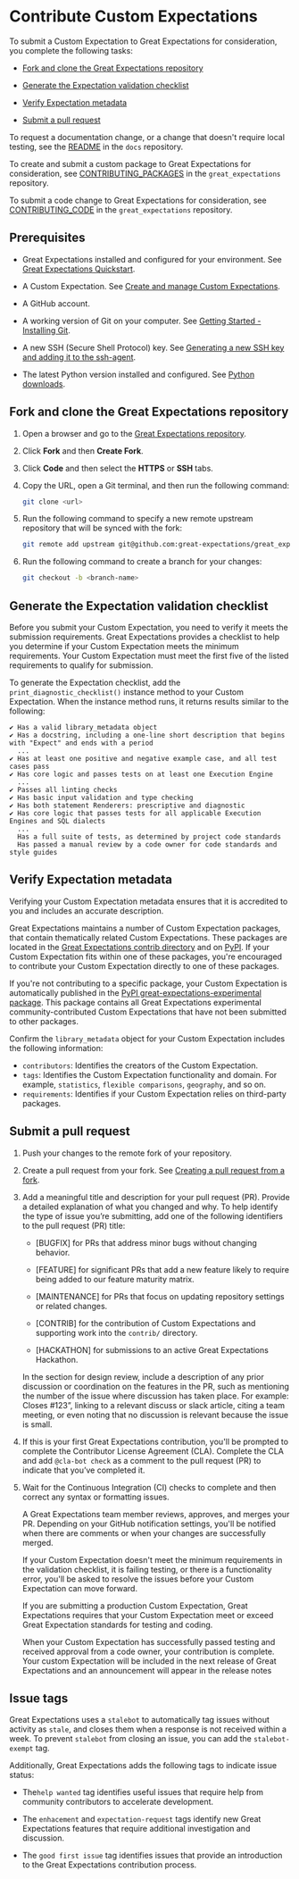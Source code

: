 # Contribute Custom Expectations

To submit a Custom Expectation to Great Expectations for consideration, you complete the following tasks:

- [Fork and clone the Great Expectations repository](#fork-and-clone-the-great-expectations-repository)

- [Generate the Expectation validation checklist](#generate-the-expectation-validation-checklist)

- [Verify Expectation metadata](#verify-expectation-metadata)

- [Submit a pull request](#submit-a-pull-request)

To request a documentation change, or a change that doesn't require local testing, see the [README](https://github.com/great-expectations/great_expectations/blob/develop/docs/README.md) in the `docs` repository.

To create and submit a custom package to Great Expectations for consideration, see [CONTRIBUTING_PACKAGES](https://github.com/great-expectations/great_expectations/blob/develop/CONTRIBUTING_PACKAGES.md) in the `great_expectations` repository.

To submit a code change to Great Expectations for consideration, see [CONTRIBUTING_CODE](https://github.com/great-expectations/great_expectations/blob/develop/CONTRIBUTING_CODE.md) in the `great_expectations` repository.

## Prerequisites

- Great Expectations installed and configured for your environment. See [Great Expectations Quickstart](https://docs.greatexpectations.io/docs/tutorials/quickstart/).

- A Custom Expectation. See [Create and manage Custom Expectations](https://docs.greatexpectations.io/docs/guides/expectations/custom_expectations_lp).

- A GitHub account.

- A working version of Git on your computer. See [Getting Started - Installing Git](https://git-scm.com/book/en/v2/Getting-Started-Installing-Git).

- A new SSH (Secure Shell Protocol) key. See [Generating a new SSH key and adding it to the ssh-agent](https://help.github.com/en/github/authenticating-to-github/generating-a-new-ssh-key-and-adding-it-to-the-ssh-agent).

- The latest Python version installed and configured. See [Python downloads](https://www.python.org/downloads/).

## Fork and clone the Great Expectations repository

1. Open a browser and go to the [Great Expectations repository](https://github.com/great-expectations/great_expectations).

2. Click **Fork** and then **Create Fork**.

3. Click **Code** and then select the **HTTPS** or **SSH** tabs.

4. Copy the URL, open a Git terminal, and then run the following command:

    ```sh
    git clone <url>
    ```
5. Run the following command to specify a new remote upstream repository that will be synced with the fork:

    ```sh
    git remote add upstream git@github.com:great-expectations/great_expectations.git
    ```
6. Run the following command to create a branch for your changes:

    ```sh
    git checkout -b <branch-name>
    ```

## Generate the Expectation validation checklist

Before you submit your Custom Expectation, you need to verify it meets the submission requirements. Great Expectations provides a checklist to help you determine if your Custom Expectation meets the minimum requirements. Your Custom Expectation must meet the first five of the listed requirements to qualify for submission.

To generate the Expectation checklist, add the `print_diagnostic_checklist()` instance method to your Custom Expectation. When the instance method runs, it returns results similar to the following:

```console
✔ Has a valid library_metadata object
✔ Has a docstring, including a one-line short description that begins with "Expect" and ends with a period
  ...
✔ Has at least one positive and negative example case, and all test cases pass
✔ Has core logic and passes tests on at least one Execution Engine
  ...
✔ Passes all linting checks
✔ Has basic input validation and type checking
✔ Has both statement Renderers: prescriptive and diagnostic
✔ Has core logic that passes tests for all applicable Execution Engines and SQL dialects
  ...
  Has a full suite of tests, as determined by project code standards
  Has passed a manual review by a code owner for code standards and style guides
```

## Verify Expectation metadata

Verifying your Custom Expectation metadata ensures that it is accredited to you and includes an accurate description.

Great Expectations maintains a number of Custom Expectation packages, that contain thematically related Custom Expectations. These packages are located in the [Great Expectations contrib directory](https://github.com/great-expectations/great_expectations/tree/develop/contrib) and on [PyPI](https://pypi.org/).
If your Custom Expectation fits within one of these packages, you're encouraged to contribute your Custom Expectation directly to one of these packages.

If you're not contributing to a specific package, your Custom Expectation is automatically published in the [PyPI great-expectations-experimental package](https://pypi.org/project/great-expectations-experimental/). This package contains all Great Expectations experimental community-contributed Custom Expectations that have not been submitted to other packages.

Confirm the `library_metadata` object for your Custom Expectation includes the following information:

- `contributors`: Identifies the creators of the Custom Expectation.
- `tags`: Identifies the Custom Expectation functionality and domain. For example, `statistics`, `flexible comparisons`, `geography`, and so on.
- `requirements`: Identifies if your Custom Expectation relies on third-party packages.

## Submit a pull request

1. Push your changes to the remote fork of your repository.

2. Create a pull request from your fork. See [Creating a pull request from a fork](https://docs.github.com/en/pull-requests/collaborating-with-pull-requests/proposing-changes-to-your-work-with-pull-requests/creating-a-pull-request-from-a-fork).

3. Add a meaningful title and description for your pull request (PR). Provide a detailed explanation of what you changed and why. To help identify the type of issue you’re submitting, add one of the following identifiers to the pull request (PR) title:

    - [BUGFIX] for PRs that address minor bugs without changing behavior.

    - [FEATURE] for significant PRs that add a new feature likely to require being added to our feature maturity matrix.

    - [MAINTENANCE] for PRs that focus on updating repository settings or related changes.
		
    - [CONTRIB] for the contribution of Custom Expectations and supporting work into the `contrib/` directory.
      
    - [HACKATHON] for submissions to an active Great Expectations Hackathon.

    In the section for design review, include a description of any prior discussion or coordination on the features in the PR, such as mentioning the number of the issue where discussion has taken place. For example: Closes #123”, linking to a relevant discuss or slack article, citing a team meeting, or even noting that no discussion is relevant because the issue is small.

4. If this is your first Great Expectations contribution, you'll be prompted to complete the Contributor License Agreement (CLA). Complete the CLA and add `@cla-bot check` as a comment to the pull request (PR) to indicate that you’ve completed it.

5. Wait for the Continuous Integration (CI) checks to complete and then correct any syntax or formatting issues.

    A Great Expectations team member reviews, approves, and merges your PR. Depending on your GitHub notification settings, you'll be notified when there are comments or when your changes are successfully merged.

    If your Custom Expectation doesn't meet the minimum requirements in the validation checklist, it is failing testing, or there is a functionality error, you'll be asked to resolve the issues before your Custom Expectation can move forward.

    If you are submitting a production Custom Expectation, Great Expectations requires that your Custom Expectation meet or exceed Great Expectation standards for testing and coding.

    When your Custom Expectation has successfully passed testing and received approval from a code owner, your contribution is complete. Your custom Expectation will be included in the next release of Great Expectations and an announcement will appear in the release notes

## Issue tags

Great Expectations uses a `stalebot` to automatically tag issues without activity as `stale`, and closes them when a response is not received within a week. To prevent `stalebot` from closing an issue, you can add the `stalebot-exempt` tag.

Additionally, Great Expectations adds the following tags to indicate issue status:

- The`help wanted` tag identifies useful issues that require help from community contributors to accelerate development.

- The `enhacement` and `expectation-request` tags identify new Great Expectations features that require additional investigation and discussion. 

- The `good first issue` tag identifies issues that provide an introduction to the Great Expectations contribution process.

